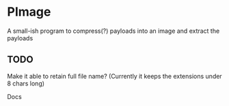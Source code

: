 # PImage
A small-ish program to compress(?) payloads into an image and extract the payloads

## TODO
  Make it able to retain full file name? (Currently it keeps the extensions under 8 chars long)
  
  Docs
